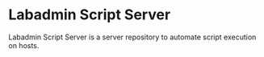 # Labadmin Script Server
Labadmin Script Server is a server repository to automate script execution on hosts.

